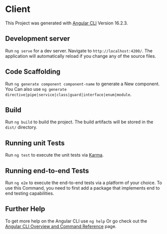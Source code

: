 # Client

This Project was generated with [Angular CLI](https://github.com/angular/angular-cli) Version 16.2.3.

## Development server

Run `ng serve` for a dev server. Navigate to `http://localhost:4200/`. The application will automatically reload if you change any of the source files.

## Code Scaffolding

Run `ng generate component component-name` to generate a New component. You Can also use `ng generate directive|pipe|service|class|guard|interface|enum|module`.

## Build

Run `ng build` to build the project. The build artifacts will be stored in the `dist/` directory.

## Running unit Tests

Run `ng test` to execute the unit tests via [Karma](https://karma-runner.github.io).

## Running end-to-end Tests

Run `ng e2e` to execute the end-to-end tests via a platform of your choice. To use this Command, you need to first add a package that implements end to end testing capabilities.

## Further Help

To get more help on the Angular CLI use `ng help` Or go check out the [Angular CLI Overview and Command Reference](https://angular.io/cli) page.
